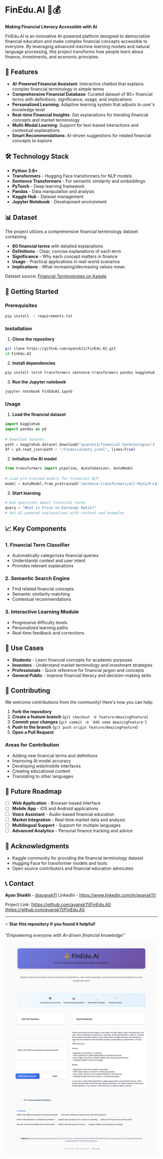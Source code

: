 # FinEdu.AI 🚀💰

**Making Financial Literacy Accessible with AI**

FinEdu.AI is an innovative AI-powered platform designed to democratize financial education and make complex financial concepts accessible to everyone. By leveraging advanced machine learning models and natural language processing, this project transforms how people learn about finance, investments, and economic principles.

## 🌟 Features

- **AI-Powered Financial Assistant**: Interactive chatbot that explains complex financial terminology in simple terms
- **Comprehensive Financial Database**: Curated dataset of 80+ financial terms with definitions, significance, usage, and implications
- **Personalized Learning**: Adaptive learning system that adjusts to user's knowledge level
- **Real-time Financial Insights**: Get explanations for trending financial concepts and market terminology
- **Multi-Modal Learning**: Support for text-based interactions and contextual explanations
- **Smart Recommendations**: AI-driven suggestions for related financial concepts to explore

## 🛠️ Technology Stack

- **Python 3.8+**
- **Transformers** - Hugging Face transformers for NLP models
- **Sentence Transformers** - For semantic similarity and embeddings
- **PyTorch** - Deep learning framework
- **Pandas** - Data manipulation and analysis
- **Kaggle Hub** - Dataset management
- **Jupyter Notebook** - Development environment

## 📊 Dataset

The project utilizes a comprehensive financial terminology dataset containing:
- **80 financial terms** with detailed explanations
- **Definitions** - Clear, concise explanations of each term
- **Significance** - Why each concept matters in finance
- **Usage** - Practical applications in real-world scenarios
- **Implications** - What increasing/decreasing values mean

Dataset source: [Financial Terminologies on Kaggle](https://www.kaggle.com/datasets/ayansk11/financial-terminologies)

## 🚀 Getting Started

### Prerequisites

```bash
pip install -r requirements.txt
```

### Installation

1. **Clone the repository**
```bash
git clone https://github.com/ayansk11/FinEdu.AI.git
cd FinEdu.AI
```

2. **Install dependencies**
```bash
pip install torch transformers sentence-transformers pandas kagglehub jupyter
```

3. **Run the Jupyter notebook**
```bash
jupyter notebook FinEduAI.ipynb
```

### Usage

1. **Load the financial dataset**
```python
import kagglehub
import pandas as pd

# Download dataset
path = kagglehub.dataset_download("ayansk11/financial-terminologies")
df = pd.read_json(path + "/financialdata.jsonl", lines=True)
```

2. **Initialize the AI model**
```python
from transformers import pipeline, AutoTokenizer, AutoModel

# Load pre-trained models for financial NLP
model = AutoModel.from_pretrained('sentence-transformers/all-MiniLM-L6-v2')
```

3. **Start learning**
```python
# Ask questions about financial terms
query = "What is Price-to-Earnings Ratio?"
# Get AI-powered explanations with context and examples
```

## 📈 Key Components

### 1. Financial Term Classifier
- Automatically categorizes financial queries
- Understands context and user intent
- Provides relevant explanations

### 2. Semantic Search Engine
- Find related financial concepts
- Semantic similarity matching
- Contextual recommendations

### 3. Interactive Learning Module
- Progressive difficulty levels
- Personalized learning paths
- Real-time feedback and corrections

## 🎯 Use Cases

- **Students** - Learn financial concepts for academic purposes
- **Investors** - Understand market terminology and investment strategies  
- **Professionals** - Quick reference for financial jargon and concepts
- **General Public** - Improve financial literacy and decision-making skills

## 🤝 Contributing

We welcome contributions from the community! Here's how you can help:

1. **Fork the repository**
2. **Create a feature branch** (`git checkout -b feature/AmazingFeature`)
3. **Commit your changes** (`git commit -m 'Add some AmazingFeature'`)
4. **Push to the branch** (`git push origin feature/AmazingFeature`)
5. **Open a Pull Request**

### Areas for Contribution
- Adding new financial terms and definitions
- Improving AI model accuracy
- Developing web/mobile interfaces
- Creating educational content
- Translating to other languages

## 📝 Future Roadmap

- [ ] **Web Application** - Browser-based interface
- [ ] **Mobile App** - iOS and Android applications  
- [ ] **Voice Assistant** - Audio-based financial education
- [ ] **Market Integration** - Real-time market data and analysis
- [ ] **Multilingual Support** - Support for multiple languages
- [ ] **Advanced Analytics** - Personal finance tracking and advice

## 🙏 Acknowledgments

- Kaggle community for providing the financial terminology dataset
- Hugging Face for transformer models and tools
- Open source contributors and financial education advocates

## 📞 Contact

**Ayan Shaikh** - [@ayansk11](https://github.com/ayansk11)
LinkedIn - https://www.linkedin.com/in/ayansk11/

Project Link: [https://github.com/ayansk11/FinEdu.AI](https://github.com/ayansk11/FinEdu.AI)

***

⭐ **Star this repository if you found it helpful!**

*"Empowering everyone with AI-driven financial knowledge"*





![Screenshot1](Images/img1.png)
![Screenshot2](Images/img2.png)
![Screenshot3](Images/img3.png)
